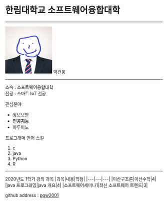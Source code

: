 # 한림대학교 소프트웨어융합대학
---
<img src=jm.jpg width=150 height=150>
박건웅

---

소속 : 소프트웨어융합대학    
전공 : 스마트 IoT 전공


관심분야
* 정보보안
* **인공지능**
* 아두이노 

프로그래머 언어 스킬
1. c
2. java
3. Python
4. R

-----------------

2020년도 1학기 강의 과목
|과목|내용|학점|
|---|---|---|
|이산구조론|이산수학|4|
|java 프로그래밍|java 개요|4|
|소프트웨어세미나1|최신 소프트웨어 트렌드|3|

github address : [pgw2001][github]

[github]:http://github.com/pgw2001
